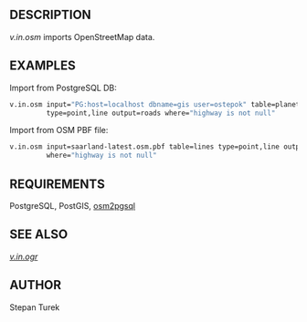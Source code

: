 ## DESCRIPTION

*v.in.osm* imports OpenStreetMap data.

## EXAMPLES

Import from PostgreSQL DB:

```sh
v.in.osm input="PG:host=localhost dbname=gis user=ostepok" table=planet_osm_line \
         type=point,line output=roads where="highway is not null"
```

Import from OSM PBF file:

```sh
v.in.osm input=saarland-latest.osm.pbf table=lines type=point,line output=roads \
         where="highway is not null"
```

## REQUIREMENTS

PostgreSQL, PostGIS,
[osm2pgsql](https://wiki.openstreetmap.org/wiki/Osm2pgsql)

## SEE ALSO

*[v.in.ogr](https://grass.osgeo.org/grass-stable/manuals/v.in.ogr.html)*

## AUTHOR

Stepan Turek
